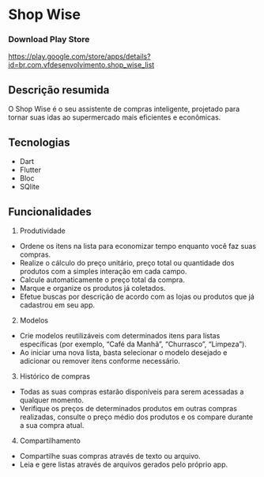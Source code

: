 # Shop Wise

### Download Play Store
https://play.google.com/store/apps/details?id=br.com.vfdesenvolvimento.shop_wise_list
 
## Descrição resumida
O Shop Wise é o seu assistente de compras inteligente, projetado para tornar suas idas ao supermercado mais eficientes e econômicas. 

## Tecnologias
- Dart
- Flutter
- Bloc
- SQlite

## Funcionalidades
1. Produtividade
- Ordene os itens na lista para economizar tempo enquanto você faz suas compras.
- Realize o cálculo do preço unitário, preço total ou quantidade dos produtos com a simples interação em cada campo.
- Calcule automaticamente o preço total da compra.
- Marque e organize os produtos já coletados.
- Efetue buscas por descrição de acordo com as lojas ou produtos que já cadastrou em seu app.

2. Modelos
- Crie modelos reutilizáveis com determinados itens para listas específicas (por exemplo, “Café da Manhã”, “Churrasco”, “Limpeza”).
- Ao iniciar uma nova lista, basta selecionar o modelo desejado e adicionar ou remover itens conforme necessário.

3. Histórico de compras 
- Todas as suas compras estarão disponíveis para serem acessadas a qualquer momento.
- Verifique os preços de determinados produtos em outras compras realizadas, consulte o preço médio dos produtos e os compare durante a sua compra atual.

4. Compartilhamento
- Compartilhe suas compras através de texto ou arquivo.
- Leia e gere listas através de arquivos gerados pelo próprio app.
